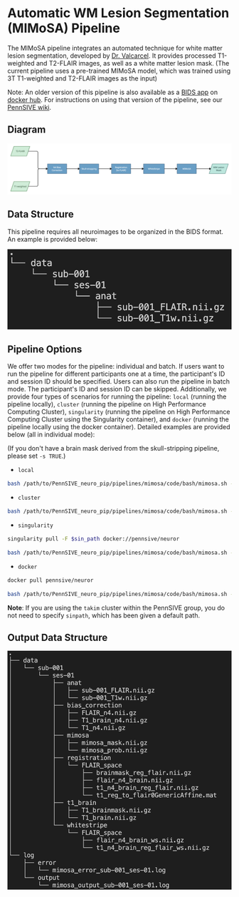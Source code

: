 # Automatic WM Lesion Segmentation (MIMoSA) Pipeline

The MIMoSA pipeline integrates an automated technique for white matter lesion segmentation, developed by [Dr. Valcarcel](https://www.ncbi.nlm.nih.gov/pmc/articles/PMC6030441/). It provides processed T1-weighted and T2-FLAIR images, as well as a white matter lesion mask. (The current pipeline uses a pre-trained MIMoSA model, which was trained using 3T T1-weighted and T2-FLAIR images as the input)

Note: An older version of this pipeline is also available as a [BIDS app](https://github.com/PennSIVE/mimosa) on [docker hub](https://hub.docker.com/r/pennsive/mimosa). For instructions on using that version of the pipeline, see our [PennSIVE wiki](http://localhost:5869/pipelines.html#mimosa).

## Diagram
![MIMoSA Workflow](/pipelines/mimosa/figure/mimosa_pipeline.png)

## Data Structure
This pipeline requires all neuroimages to be organized in the BIDS format. An example is provided below:

![Data Structure](/pipelines/mimosa/figure/data_structure.png)

## Pipeline Options
We offer two modes for the pipeline: individual and batch. If users want to run the pipeline for different participants one at a time, the participant's ID and session ID should be specified. Users can also run the pipeline in batch mode. The participant's ID and session ID can be skipped. Additionally, we provide four types of scenarios for running the pipeline: `local` (running the pipeline locally), `cluster` (running the pipeline on High Performance Computing Cluster), `singularity` (running the pipeline on High Performance Computing Cluster using the Singularity container), and `docker` (running the pipeline locally using the docker container). Detailed examples are provided below (all in individual mode):

(If you don't have a brain mask derived from the skull-stripping pipeline, please set `-s TRUE`.)

-   `local` 
```bash
bash /path/to/PennSIVE_neuro_pip/pipelines/mimosa/code/bash/mimosa.sh -m /path/to/project -p sub-001 --ses ses-01 -t "*_T1w.nii.gz" -f "*_FLAIR.nii.gz" --mode individual -c "local" --toolpath /path/to/PennSIVE_neuro_pip
```

-   `cluster`
```bash
bash /path/to/PennSIVE_neuro_pip/pipelines/mimosa/code/bash/mimosa.sh -m /path/to/project -p sub-001 --ses ses-01 -t "*_T1w.nii.gz" -f "*_FLAIR.nii.gz" --mode individual -c "cluster" --toolpath /path/to/PennSIVE_neuro_pip
```

-   `singularity` 
```bash
singularity pull -F $sin_path docker://pennsive/neuror
```
```bash
bash /path/to/PennSIVE_neuro_pip/pipelines/mimosa/code/bash/mimosa.sh -m /path/to/project -p sub-001 --ses ses-01 -t "*_T1w.nii.gz" -f "*_FLAIR.nii.gz" --mode individual -c "singularity" --toolpath /path/to/PennSIVE_neuro_pip --sinpath $sin_path
```


-   `docker`

```bash
docker pull pennsive/neuror
```

```bash
bash /path/to/PennSIVE_neuro_pip/pipelines/mimosa/code/bash/mimosa.sh -m /path/to/project -p sub-001 --ses ses-01 -t "*_T1w.nii.gz" -f "*_FLAIR.nii.gz" --mode individual -c "docker" --toolpath /path/to/PennSIVE_neuro_pip 
```

**Note**: If you are using the `takim` cluster within the PennSIVE group, you do not need to specify `sinpath`, which has been given a default path.


## Output Data Structure
![Output](/pipelines/mimosa/figure/output.png)

